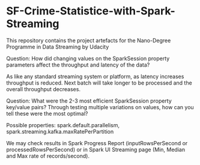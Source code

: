 # SF-Crime-Statistice-with-Spark-Streaming
This repository contains the project artefacts for the Nano-Degree Programme in Data Streaming by Udacity

Question: How did changing values on the SparkSession property parameters affect the throughput and latency of the data?

As like any standard streaming system or platform, as latency increases throughput is reduced. Next batch will take longer to be processed and the overall throughput decreases.

Question: What were the 2-3 most efficient SparkSession property key/value pairs? Through testing multiple variations on values, how can you tell these were the most optimal?

Possible properties: spark.default.parallelism, spark.streaming.kafka.maxRatePerPartition

We may check results in Spark Progress Report (inputRowsPerSecond or processedRowsPerSecond) or in Spark UI Streaming page (Min, Median and Max rate of records/second).
